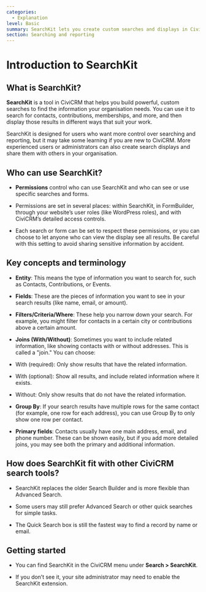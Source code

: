 ```yaml
---
categories:
  - Explanation
level: Basic
summary: SearchKit lets you create custom searches and displays in CiviCRM, helping your organisation find and organise information in flexible ways.
section: Searching and reporting
---
```


# Introduction to SearchKit

## What is SearchKit?

**SearchKit** is a tool in CiviCRM that helps you build powerful, custom searches to find the information your organisation needs. You can use it to search for contacts, contributions, memberships, and more, and then display those results in different ways that suit your work.

SearchKit is designed for users who want more control over searching and reporting, but it may take some learning if you are new to CiviCRM. More experienced users or administrators can also create search displays and share them with others in your organisation.

## Who can use SearchKit?

- **Permissions** control who can use SearchKit and who can see or use specific searches and forms.

- Permissions are set in several places: within SearchKit, in FormBuilder, through your website’s user roles (like WordPress roles), and with CiviCRM’s detailed access controls.

- Each search or form can be set to respect these permissions, or you can choose to let anyone who can view the display see all results. Be careful with this setting to avoid sharing sensitive information by accident.

## Key concepts and terminology

- **Entity**: This means the type of information you want to search for, such as Contacts, Contributions, or Events.
- **Fields**: These are the pieces of information you want to see in your search results (like name, email, or amount).
- **Filters/Criteria/Where**: These help you narrow down your search. For example, you might filter for contacts in a certain city or contributions above a certain amount.
- **Joins (With/Without)**: Sometimes you want to include related information, like showing contacts with or without addresses. This is called a "join." You can choose:

- With (required): Only show results that have the related information.

- With (optional): Show all results, and include related information where it exists.

- Without: Only show results that do not have the related information.

- **Group By**: If your search results have multiple rows for the same contact (for example, one row for each address), you can use Group By to only show one row per contact.
- **Primary fields**: Contacts usually have one main address, email, and phone number. These can be shown easily, but if you add more detailed joins, you may see both the primary and additional information.

## How does SearchKit fit with other CiviCRM search tools?

- SearchKit replaces the older Search Builder and is more flexible than Advanced Search.

- Some users may still prefer Advanced Search or other quick searches for simple tasks.

- The Quick Search box is still the fastest way to find a record by name or email.

## Getting started

- You can find SearchKit in the CiviCRM menu under **Search > SearchKit**.

- If you don’t see it, your site administrator may need to enable the SearchKit extension.

<!--
Source: https://docs.civicrm.org/user/en/latest/searching/search
-kit/introduction-to-search-kit/ -->

<!--
Suggestion: This page is an Explanation, as it introduces concepts, background, and relationships in SearchKit, not step
-by-step instructions or exhaustive reference. The content is aimed at helping new or non-expert users understand what SearchKit is, why it matters, and how it fits with other CiviCRM tools. For best clarity, step-by-step usage (Tutorial) and specific problem-solving (Guide) should be split into separate pages. -->
